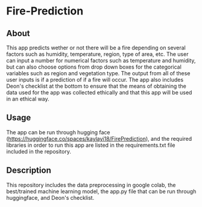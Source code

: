 # Fire-Prediction
## About
This app predicts wether or not there will be a fire depending on several factors such as humidity, temperature, region, type of area, etc. The user can input a number for numerical factors such as temperature and humidity, but can also choose options from drop down boxes for the categorical variables such as region and vegetation type. The output from all of these user inputs is if a prediction of if a fire will occur. The app also includes Deon's checklist at the bottom to ensure that the means of obtaining the data used for the app was collected ethically and that this app will be used in an ethical way. 
## Usage
The app can be run through hugging face (https://huggingface.co/spaces/kaylayi18/FirePrediction), and the required libraries in order to run this app are listed in the requirements.txt file included in the repository.
## Description
This repository includes the data preprocessing in google colab, the best/trained machine learning model, the app.py file that can be run through huggingface, and Deon's checklist.
